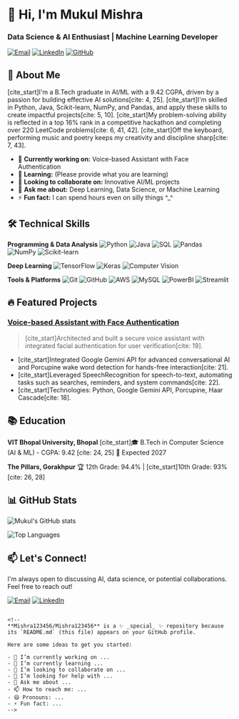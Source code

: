 
# 👋 Hi, I'm Mukul Mishra
### Data Science & AI Enthusiast | Machine Learning Developer

[![Email](https://img.shields.io/badge/Email-mishra123best@gmail.com-D14836?style=flat&logo=gmail&logoColor=white)](mailto:mishra123best@gmail.com)
[![LinkedIn](https://img.shields.io/badge/LinkedIn-Mukul_Mishra-0077B5?style=flat&logo=linkedin&logoColor=white)](https://www.linkedin.com/in/mukulmishracs/)
[![GitHub](https://img.shields.io/badge/GitHub-Mishra123456-181717?style=flat&logo=github&logoColor=white)](https://github.com/Mishra123456)

## 🚀 About Me

[cite_start]I'm a B.Tech graduate in AI/ML with a 9.42 CGPA, driven by a passion for building effective AI solutions[cite: 4, 25]. [cite_start]I'm skilled in Python, Java, Scikit-learn, NumPy, and Pandas, and apply these skills to create impactful projects[cite: 5, 10]. [cite_start]My problem-solving ability is reflected in a top 16% rank in a competitive hackathon and completing over 220 LeetCode problems[cite: 6, 41, 42]. [cite_start]Off the keyboard, performing music and poetry keeps my creativity and discipline sharp[cite: 7, 43].

- 🔭 **Currently working on:** Voice-based Assistant with Face Authentication
- 🌱 **Learning:** (Please provide what you are learning)
- 👯 **Looking to collaborate on:** Innovative AI/ML projects
- 💬 **Ask me about:** Deep Learning, Data Science, or Machine Learning
- ⚡ **Fun fact:** I can spend hours even on silly things ^_^

## 🛠️ Technical Skills

**Programming & Data Analysis**
![Python](https://img.shields.io/badge/Python-3776AB?style=for-the-badge&logo=python&logoColor=white)
![Java](https://img.shields.io/badge/Java-ED8B00?style=for-the-badge&logo=openjdk&logoColor=white)
![SQL](https://img.shields.io/badge/SQL-4479A1?style=for-the-badge&logo=sqlite&logoColor=white)
![Pandas](https://img.shields.io/badge/Pandas-150458?style=for-the-badge&logo=pandas&logoColor=white)
![NumPy](https://img.shields.io/badge/NumPy-013243?style=for-the-badge&logo=numpy&logoColor=white)
![Scikit-learn](https://img.shields.io/badge/Scikit_learn-F7931E?style=for-the-badge&logo=scikit-learn&logoColor=white)

**Deep Learning**
![TensorFlow](https://img.shields.io/badge/TensorFlow-FF6F00?style=for-the-badge&logo=tensorflow&logoColor=white)
![Keras](https://img.shields.io/badge/Keras-D00000?style=for-the-badge&logo=keras&logoColor=white)
![Computer Vision](https://img.shields.io/badge/Computer_Vision-5C2D91?style=for-the-badge)

**Tools & Platforms**
![Git](https://img.shields.io/badge/Git-F05032?style=for-the-badge&logo=git&logoColor=white)
![GitHub](https://img.shields.io/badge/GitHub-181717?style=for-the-badge&logo=github&logoColor=white)
![AWS](https://img.shields.io/badge/AWS-232F3E?style=for-the-badge&logo=amazon-aws&logoColor=white)
![MySQL](https://img.shields.io/badge/MySQL-4479A1?style=for-the-badge&logo=mysql&logoColor=white)
![PowerBI](https://img.shields.io/badge/Power_BI-F2C811?style=for-the-badge&logo=power-bi&logoColor=white)
![Streamlit](https://img.shields.io/badge/Streamlit-FF4B4B?style=for-the-badge&logo=streamlit&logoColor=white)

## 🔥 Featured Projects

### [Voice-based Assistant with Face Authentication](https://github.com/Mishra123456/JARVIS-main)
> [cite_start]Architected and built a secure voice assistant with integrated facial authentication for user verification[cite: 19].
- [cite_start]Integrated Google Gemini API for advanced conversational AI and Porcupine wake word detection for hands-free interaction[cite: 21].
- [cite_start]Leveraged SpeechRecognition for speech-to-text, automating tasks such as searches, reminders, and system commands[cite: 22].
- [cite_start]Technologies: Python, Google Gemini API, Porcupine, Haar Cascade[cite: 18].

## 📚 Education

**VIT Bhopal University, Bhopal**
[cite_start]🎓 B.Tech in Computer Science (AI & ML) - CGPA: 9.42 [cite: 24, 25]
📅 Expected 2027

**The Pillars, Gorakhpur**
🏆 12th Grade: 94.4% | [cite_start]10th Grade: 93% [cite: 26, 28]

## 📊 GitHub Stats

![Mukul's GitHub stats](https://github-readme-stats.vercel.app/api?username=Mishra123456&show_icons=true&theme=radical)

![Top Languages](https://github-readme-stats.vercel.app/api/top-langs/?username=Mishra123456&layout=compact&theme=radical)

## 📫 Let's Connect!
I'm always open to discussing AI, data science, or potential collaborations. Feel free to reach out!

[![Email](https://img.shields.io/badge/Email-mishra123best@gmail.com-D14836?style=for-the-badge&logo=gmail&logoColor=white)](mailto:mishra123best@gmail.com)
[![LinkedIn](https://img.shields.io/badge/LinkedIn-Mukul_Mishra-0077B5?style=for-the-badge&logo=linkedin&logoColor=white)](https://www.linkedin.com/in/mukulmishracs/)
```## Hi there 👋

<!--
**Mishra123456/Mishra123456** is a ✨ _special_ ✨ repository because its `README.md` (this file) appears on your GitHub profile.

Here are some ideas to get you started:

- 🔭 I’m currently working on ...
- 🌱 I’m currently learning ...
- 👯 I’m looking to collaborate on ...
- 🤔 I’m looking for help with ...
- 💬 Ask me about ...
- 📫 How to reach me: ...
- 😄 Pronouns: ...
- ⚡ Fun fact: ...
-->
